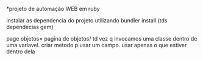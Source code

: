 *projeto de automação WEB em ruby 

instalar as dependencia do projeto utilizando 
bundler install (tds dependecias gem)












page objetos= pagina de objetos/ td vez q invocamos uma classe  dentro de uma variavel. criar metodo p usar um campo. usar apenas o que estiver dentro dela
